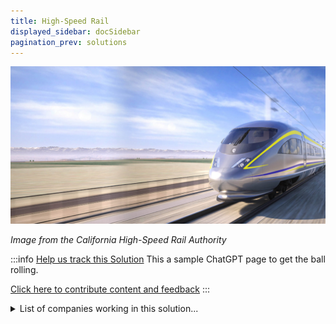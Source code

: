 ```yaml
---
title: High-Speed Rail
displayed_sidebar: docSidebar
pagination_prev: solutions
---
```


![Cover Image](../static/img/high-speed-rail.jpg)

_Image from the California High-Speed Rail Authority_

:::info [Help us track this Solution](contribute)
This a sample ChatGPT page to get the ball rolling.

[Click here to contribute content and feedback](contribute)
:::

<details>
        <summary>List of companies working in this solution...</summary>
         <em>Note: this is an experimental feature. Accuracy not guaranteed</em>
        <div>
            <ul>
             
                <li><a href="https://lilium.com">Lilium</a></li>
            
                <li><a href="https://hyperloop-one.com">Hyperloop One</a></li>
            
                <li><a href="https://hyperloop.global">Hyperloop Transportation Technologies</a></li>
            
                <li><a href="https://einride.tech/news/einride-o…">Einride</a></li>
            
            </ul>
        </div>
        </details>


:::company job openings
  #### [View open jobs in this Solution](https://climatebase.org/jobs?l=&q=&drawdown_solutions=High-Speed+Rail)
:::

## Overview

There has been significant progress made in developing high-speed rail to reverse climate change. Some of the breakthrough technologies that have been developed include magnetic levitation and linear motors. These technologies have contributed to the reduction of greenhouse gas emissions by enabling trains to travel at high speeds with little to no friction. Some of the companies and organizations that have been at the forefront of this solution include the Central Japan Railway Company and the Linear Electric Vehicle Consortium.

## Progress Made

High-Speed Rail is a rapidly growing industry with great potential to help reverse climate change. New technologies are being developed all the time to make high-speed rail more efficient and reduce greenhouse gas emissions. Some of these breakthrough technologies include:

- High-speed maglev trains: These trains use magnets to levitate off the tracks, reducing friction and making them much more efficient than traditional trains.

- Hyperloop: A new transportation system that uses a low-pressure tube to send passengers and cargo through a network of tubes at high speeds.

- Energy-efficient locomotives: New locomotives are being developed that are much more energy-efficient than traditional diesel locomotives.

Some companies and organizations that are at the forefront of developing high-speed rail solutions include:

- Hyperloop Transportation Technologies

- Virgin Hyperloop One

- The Boring Company

## Lessons Learned

1. One of the key lessons that has been learned in the development and implementation of High-Speed Rail to reverse climate change is the importance of investing in infrastructure. High-Speed Rail requires significant investment in infrastructure, including tracks, stations, and power systems. This investment can be a challenge for many countries, but it is essential for the long-term success of the technology.

2. Another key lesson is the importance of political support. High-Speed Rail projects have often been stalled or cancelled due to lack of political support. It is essential to have strong political support for any High-Speed Rail project in order to ensure its success.

3. A third key lesson is the importance of public support. High-Speed Rail projects often require significant investment from the public, either through taxes or user fees. It is essential to have strong public support for any High-Speed Rail project in order to ensure its success.

4. A fourth key lesson is the importance of private sector involvement. Private sector involvement is essential for the success of High-Speed Rail projects. The private sector can provide the capital necessary for investment in infrastructure, as well as the operational expertise required to run a successful High-Speed Rail system.

5. A fifth key lesson is the importance of careful planning and execution. High-Speed Rail projects are often complex and require careful planning and execution in order to be successful. Any delays or problems in the planning and execution of a High-Speed Rail project can often lead to its cancellation or failure.

## Challenges Ahead

Some of the challenges that need to be overcome in order to develop and implement high-speed rail to reverse climate change include:

1. The high cost of infrastructure development and maintenance.

2. The need for a dedicated right-of-way, which can be difficult to obtain in densely populated areas.

3. The challenges associated with operating at high speeds, including the need for specialized equipment and trained personnel.

4. The potential for disruptions to service due to weather or other factors.

5. The need to overcome public resistance to the construction of high-speed rail lines.

Some of the companies and organizations that have been at the forefront of high-speed rail development include:

1. The California High-Speed Rail Authority

2. The Texas Central Railway

3. The Virgin Group

4. Siemens AG

5. Alstom SA

Progress has been made in the development of high-speed rail, but there are still challenges that need to be overcome before it can be widely adopted.

## Best Path Forward

The best path forward for the continued development and implementation of High-Speed Rail to effectively mitigate the effects of climate change is to continue to invest in research and development of the technology, to work with private companies and organizations to promote the adoption of high-speed rail, and to monitor progress to ensure that the technology is effective. Some companies and organizations that have been at the forefront of this solution include the California High-Speed Rail Authority, the US Department of Transportation, and Amtrak. Amtrak has been working on a high-speed rail project called Acela for many years, and has made significant progress in developing the technology. The US Department of Transportation has also been working on high-speed rail projects, and has invested billions of dollars in high-speed rail research and development.

